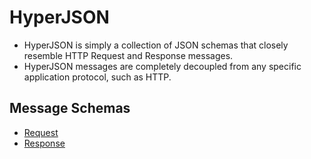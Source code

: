 # HyperJSON

- HyperJSON is simply a collection of JSON schemas that closely resemble HTTP Request and Response messages.
- HyperJSON messages are completely decoupled from any specific application protocol, such as HTTP.

## Message Schemas

- [Request](../HyperJSON-Request)
- [Response](../HyerJSON-Response)